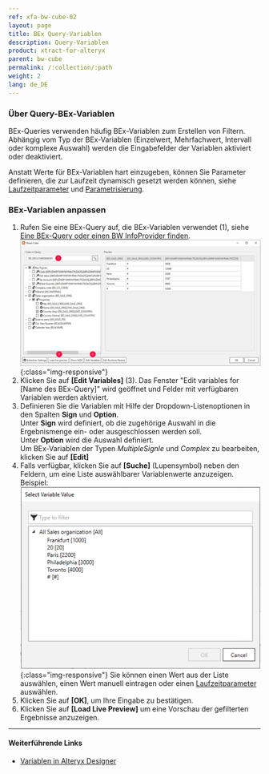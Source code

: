 ```yaml
---
ref: xfa-bw-cube-02
layout: page
title: BEx Query-Variablen
description: Query-Variablen
product: xtract-for-alteryx
parent: bw-cube
permalink: /:collection/:path
weight: 2
lang: de_DE
---
```


### Über Query-BEx-Variablen
BEx-Queries verwenden häufig BEx-Variablen zum Erstellen von Filtern. 
Abhängig vom Typ der BEx-Variablen (Einzelwert, Mehrfachwert, Intervall oder komplexe Auswahl) werden die Eingabefelder der Variablen aktiviert oder deaktiviert.

Anstatt Werte für BEx-Variablen hart einzugeben, können Sie Parameter definieren, die zur Laufzeit dynamisch gesetzt werden können, siehe [Laufzeitparameter](./edit-runtime-parameters) und [Parametrisierung](../parameterizing).

### BEx-Variablen anpassen
1. Rufen Sie eine BEx-Query auf, die BEx-Variablen verwendet (1), siehe [Eine BEx-Query oder einen BW InfoProvider finden](./bw-cube-extraction-anlegen#bw-cube-oder-query-finden).
![Edit Variables Button](/img/content/xfa/xfa_variables.png){:class="img-responsive"}
2. Klicken Sie auf **[Edit Variables]** (3). Das Fenster "Edit variables for [Name des BEx-Query]" wird geöffnet und Felder mit verfügbaren Variablen werden aktiviert.
3. Definieren Sie die Variablen mit Hilfe der Dropdown-Listenoptionen in den Spalten **Sign** und **Option**. <br>
Unter **Sign** wird definiert, ob die zugehörige Auswahl in die Ergebnismenge ein- oder ausgeschlossen werden soll.<br>
Unter **Option** wird die Auswahl definiert. <br>
Um BEx-Variablen der Typen *MultipleSignle* und *Complex* zu bearbeiten, klicken Sie auf **[Edit]** 
4. Falls verfügbar, klicken Sie auf **[Suche]** (Lupensymbol) neben den Feldern, um eine Liste auswählbarer Variablenwerte anzuzeigen. Beispiel:<br>
![Edit Variables](/img/content/xfa/xfa_query_var.png){:class="img-responsive"}
Sie können einen Wert aus der Liste auswählen, einen Wert manuell eintragen oder einen [Laufzeitparameter](./edit-runtime-parameters) auswählen.
5. Klicken Sie auf **[OK]**, um Ihre Eingabe zu bestätigen. 
6. Klicken Sie auf **[Load Live Preview]** um eine Vorschau der gefilterten Ergebnisse anzuzeigen.

*****
#### Weiterführende Links
- [Variablen in Alteryx Designer](https://help.alteryx.com/10.6/Reference/Variables.htm)



